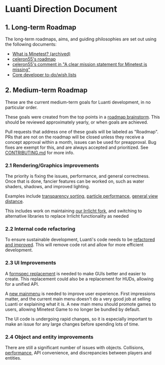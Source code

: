 # Luanti Direction Document

## 1. Long-term Roadmap

The long-term roadmaps, aims, and guiding philosophies are set out using the
following documents:

* [What is Minetest? (archived)](https://web.archive.org/web/20160328054721/http://c55.me/blog/?p=1491)
* [celeron55's roadmap](https://forum.luanti.org/viewtopic.php?t=9177)
* [celeron55's comment in "A clear mission statement for Minetest is missing"](https://github.com/luanti-org/luanti/issues/3476#issuecomment-167399287)
* [Core developer to-do/wish lists](https://forum.luanti.org/viewforum.php?f=7)

## 2. Medium-term Roadmap

These are the current medium-term goals for Luanti development, in no
particular order.

These goals were created from the top points in a
[roadmap brainstorm](https://github.com/luanti-org/luanti/issues/10461).
This should be reviewed approximately yearly, or when goals are achieved.

Pull requests that address one of these goals will be labeled as "Roadmap".
PRs that are not on the roadmap will be closed unless they receive a concept
approval within a month, issues can be used for preapproval.
Bug fixes are exempt for this, and are always accepted and prioritized.
See [CONTRIBUTING.md](../.github/CONTRIBUTING.md) for more info.

### 2.1 Rendering/Graphics improvements

The priority is fixing the issues, performance, and general correctness.
Once that is done, fancier features can be worked on, such as water shaders,
shadows, and improved lighting.

Examples include
[transparency sorting](https://github.com/luanti-org/luanti/issues/95),
[particle performance](https://github.com/luanti-org/luanti/issues/1414),
[general view distance](https://github.com/luanti-org/luanti/issues/7222).

This includes work on maintaining
[our Irrlicht fork](https://github.com/luanti-org/luanti/tree/master/irr), and switching to
alternative libraries to replace Irrlicht functionality as needed

### 2.2 Internal code refactoring

To ensure sustainable development, Luanti's code needs to be
[refactored and improved](https://github.com/luanti-org/luanti/pulls?q=is%3Aopen+sort%3Aupdated-desc+label%3A%22Code+quality%22).
This will remove code rot and allow for more efficient development.

### 2.3 UI Improvements

A [formspec replacement](https://github.com/luanti-org/luanti/issues/6527) is
needed to make GUIs better and easier to create. This replacement could also
be a replacement for HUDs, allowing for a unified API.

A [new mainmenu](https://github.com/luanti-org/luanti/issues/6733) is needed to
improve user experience. First impressions matter, and the current main menu
doesn't do a very good job at selling Luanti or explaining what it is.
A new main menu should promote games to users, allowing Minetest Game to no
longer be bundled by default.

The UI code is undergoing rapid changes, so it is especially important to make
an issue for any large changes before spending lots of time.

### 2.4 Object and entity improvements

There are still a significant number of issues with objects.
Collisions,
[performance](https://github.com/luanti-org/luanti/issues/6453),
API convenience, and discrepancies between players and entities.

